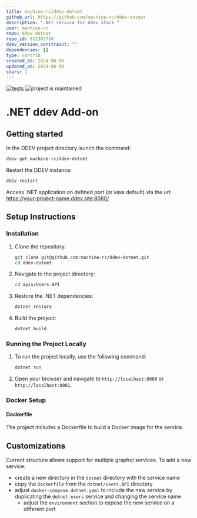```yaml
---
title: machine-rc/ddev-dotnet
github_url: https://github.com/machine-rc/ddev-dotnet
description: ".NET service for ddev stack "
user: machine-rc
repo: ddev-dotnet
repo_id: 812302710
ddev_version_constraint: ""
dependencies: []
type: contrib
created_at: 2024-06-08
updated_at: 2024-06-08
stars: 1
---
```


[![tests](https://github.com/ddev/ddev-addon-template/actions/workflows/tests.yml/badge.svg)](https://github.com/ddev/ddev-addon-template/actions/workflows/tests.yml) ![project is maintained](https://img.shields.io/maintenance/yes/2024.svg)

# .NET ddev Add-on

## Getting started

In the DDEV project directory launch the command:
```sh
ddev get machine-rc/ddev-dotnet
```
Restart the DDEV instance:
```sh
ddev restart
```
Access .NET application on defined port (or `8080` default) via the url: https://your-project-name.ddev.site:8080/

## Setup Instructions
### Installation
1. Clone the repository:
    ```sh
    git clone git@github.com:machine-rc/ddev-dotnet.git
    cd ddev-dotnet
    ```

2. Navigate to the project directory:
    ```sh
    cd apis/Users.API
    ```

3. Restore the .NET dependencies:
    ```sh
    dotnet restore
    ```

4. Build the project:
    ```sh
    dotnet build
    ```

### Running the Project Locally
1. To run the project locally, use the following command:
    ```sh
    dotnet run
    ```
2. Open your browser and navigate to `http://localhost:8080` or `http://localhost:8081`.

### Docker Setup
#### Dockerfile

The project includes a Dockerfile to build a Docker image for the service.

## Customizations
Current structure allows support for multiple graphql services.
To add a new service:
- create a new directory in the `dotnet` directory with the service name
- copy the `Dockerfile` from the `dotnet/Users.API` directory
- adjust `docker-compose.dotnet.yaml` to include the new service by duplicating the `dotnet-users` service and changing the service name
  - adjust the `environment` section to expose the new service on a different port
